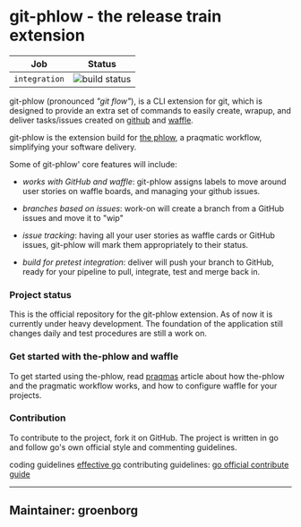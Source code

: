 # git-phlow - the release train extension

| Job | Status  |
| ------------- | ----------------- |
| `integration` | ![build status](https://elementsx.me/api/v1/teams/main/pipelines/git-phlow/jobs/integration/badge)       |

git-phlow (pronounced _"git flow"_), is a CLI extension for git, which is designed to provide an extra set of commands to easily create, wrapup, and deliver tasks/issues created on [github](https://github.com) and [waffle](https://waffle.io/). 

git-phlow is the extension build for [the phlow](http://www.praqma.com/stories/a-pragmatic-workflow/), a praqmatic workflow, simplifying your software delivery. 

Some of git-phlow' core features will include: 

- *works with GitHub and waffle*: git-phlow assigns labels to move around user stories on waffle boards, and managing your github issues.

- *branches based on issues*:  work-on will create a branch from a GitHub issues and move it to "wip"

- *issue tracking*: having all your user stories as waffle cards or GitHub issues, git-phlow will mark them appropriately to their status. 

- *build for pretest integration*: deliver will push your branch to GitHub, ready for your pipeline to pull, integrate, test and merge back in. 


### Project status
This is the official repository for the git-phlow extension. As of now it is currently under heavy development. The foundation of the application still changes daily and test procedures are still a work on. 

### Get started with the-phlow and waffle
To get started using the-phlow, read [praqmas](http://www.praqma.com/stories/a-pragmatic-workflow/) article about how the-phlow and the pragmatic workflow works, and how to configure waffle for your projects. 

### Contribution
To contribute to the project, fork it on GitHub. The project is written in go and follow go's own official style and commenting guidelines.  

coding guidelines [effective go](https://golang.org/doc/effective_go.html) 
contributing guidelines: [go official contribute guide](https://golang.org/doc/contribute.html) 

---
Maintainer: groenborg
---